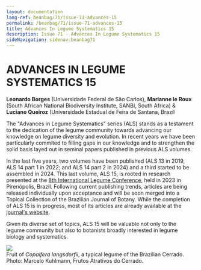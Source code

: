 ```yaml
---
layout: documentation
lang-ref: beanbag/71/issue-71-advances-15
permalink: /beanbag/71/issue-71-advances-15
title: Advances In Legume Systematics 15
description: Issue 71 - Advances In Legume Systematics 15
sideNavigation: sidenav.beanbag71
---
```


# ADVANCES IN LEGUME SYSTEMATICS 15

**Leonardo Borges** (Universidade Federal de São Carlos), **Marianne le Roux** (South African National Biodiversity Institute, SANBI, South Africa) & **Luciano Queiroz** (Universidade Estadual de Feira de Santana, Brazil

The "Advances in Legume Systematics" series (ALS) stands as a testament to the dedication of the legume community towards advancing our knowledge on legume diversity and evolution. In recent years we have been particularly commited to filling gaps in our knowledge and to strengthen the solid basis layed out in seminal papers published in previous ALS volumes.

In the last five years, two volumes have been published (ALS 13 in 2019, ALS 14 part 1 in 2022; and ALS 14 part 2 in 2024) and a third started to be assembled in 2024. This last volume, ALS 15, is rooted in research presented at the [8th International Legume Conference](www.8ilc.com), held in 2023 in Pirenópolis, Brazil. Following current publishing trends, articles are being released individually upon acceptance and will be soon merged into a Topical Collection of the Brazilian Journal of Botany. While the completion of ALS 15 is in progress, most of its articles are already available at the [journal's website](https://link.springer.com/collections/fhbbcjdidd).

Given its diverse set of topics, ALS 15 will be valuable not only to the legume community but also to botanists broadly interested in legume biology and systematics.

![](./images/copaifera.jpg)  
Fruit of *Copaifera langsdorfii*, a typical legume of the Brazilian Cerrado. Photo: Marcelo Kuhlmann, Frutos Atrativos do Cerrado.